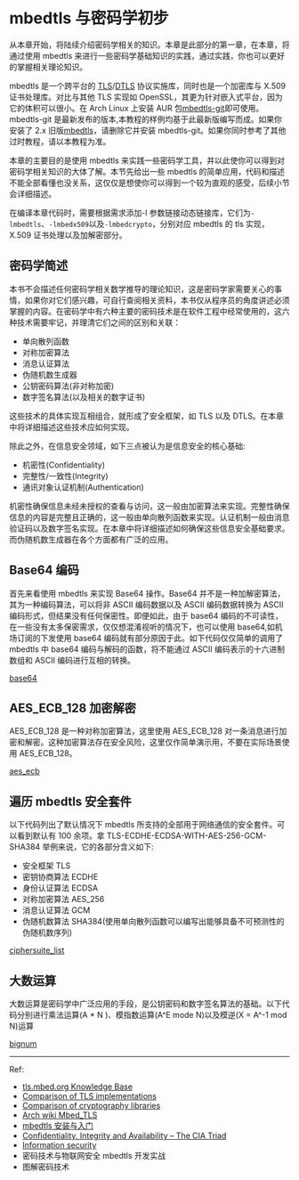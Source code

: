 # mbedtls 与密码学初步

从本章开始，将陆续介绍密码学相关的知识。本章是此部分的第一章，在本章，将通过使用 mbedtls 来进行一些密码学基础知识的实践，通过实践，你也可以更好的掌握相关理论知识。

mbedtls 是一个跨平台的 [TLS](https://en.wikipedia.org/wiki/Transport_Layer_Security)/[DTLS](https://en.wikipedia.org/wiki/Datagram_Transport_Layer_Security) 协议实施库，同时也是一个加密库与 X.509 证书处理库。对比与其他 TLS 实现如 OpenSSL，其更为针对嵌入式平台，因为它的体积可以很小。在 Arch Linux 上安装 AUR 包[mbedtls-git](https://aur.archlinux.org/packages/mbedtls-git/)即可使用。mbedtls-git 是最新发布的版本,本教程的样例均基于此最新版编写而成。如果你安装了 2.x 旧版[mbedtls](https://archlinux.org/packages/community/x86_64/mbedtls/)，请删除它并安装 mbedtls-git。如果你同时参考了其他过时教程，请以本教程为准。

本章的主要目的是使用 mbedtls 来实践一些密码学工具，并以此使你可以得到对密码学相关知识的大体了解。本节先给出一些 mbedtls 的简单应用，代码和描述不能全部看懂也没关系，这仅仅是想使你可以得到一个较为直观的感受，后续小节会详细描述。

在编译本章代码时，需要根据需求添加-l 参数链接动态链接库，它们为`-lmbedtls`、`-lmbedx509`以及`-lmbedcrypto`，分别对应 mbedtls 的 tls 实现，X.509 证书处理以及加解密部分。

## 密码学简述

本书不会描述任何密码学相关数学推导的理论知识，这是密码学家需要关心的事情，如果你对它们感兴趣，可自行查阅相关资料，本书仅从程序员的角度讲述必须掌握的内容。在密码学中有六种主要的密码技术是在软件工程中经常使用的，这六种技术需要牢记，并理清它们之间的区别和关联：

- 单向散列函数
- 对称加密算法
- 消息认证算法
- 伪随机数生成器
- 公钥密码算法(非对称加密)
- 数字签名算法(以及相关的数字证书)

这些技术的具体实现互相组合，就形成了安全框架，如 TLS 以及 DTLS。在本章中将详细描述这些技术应如何实现。

除此之外，在信息安全领域，如下三点被认为是信息安全的核心基础:

- 机密性(Confidentiality)
- 完整性/一致性(Integrity)
- 通讯对象认证机制(Authentication)

机密性确保信息未经未授权的查看与访问，这一般由加密算法来实现。完整性确保信息的内容是完整且正确的，这一般由单向散列函数来实现。认证机制一般由消息验证码以及数字签名实现。在本章中将详细描述如何确保这些信息安全基础要求。而伪随机数生成器在各个方面都有广泛的应用。

## Base64 编码

首先来看使用 mbedtls 来实现 Base64 操作。Base64 并不是一种加解密算法，其为一种编码算法，可以将非 ASCII 编码数据以及 ASCII 编码数据转换为 ASCII 编码形式，但结果没有任何保密性。即便如此，由于 base64 编码的不可读性，在一些没有太多保密需求，仅仅想混淆视听的情况下，也可以使用 base64,如机场订阅的下发使用 base64 编码就有部分原因于此。如下代码仅仅简单的调用了 mbedtls 中 base64 编码与解码的函数，将不能通过 ASCII 编码表示的十六进制数组和 ASCII 编码进行互相的转换。

[base64](../src/libmbedtls/basic/base64.c ':include')

## AES_ECB_128 加密解密

AES_ECB_128 是一种对称加密算法，这里使用 AES_ECB_128 对一条消息进行加密和解密。这种加密算法存在安全风险，这里仅作简单演示用，不要在实际场景使用 AES_ECB_128。

[aes_ecb](../src/libmbedtls/basic/aes_ecb.c ':include')

## 遍历 mbedtls 安全套件

以下代码列出了默认情况下 mbedtls 所支持的全部用于网络通信的安全套件。可以看到默认有 100 余项。拿 TLS-ECDHE-ECDSA-WITH-AES-256-GCM-SHA384 举例来说，它的各部分含义如下:

- 安全框架 TLS
- 密钥协商算法 ECDHE
- 身份认证算法 ECDSA
- 对称加密算法 AES_256
- 消息认证算法 GCM
- 伪随机数算法 SHA384(使用单向散列函数可以编写出能够具备不可预测性的伪随机数序列)

[ciphersuite_list](../src/libmbedtls/basic/ciphersuite_list.c ':include')

## 大数运算

大数运算是密码学中广泛应用的手段，是公钥密码和数字签名算法的基础。以下代码分别进行乘法运算(A \* N )、模指数运算(A^E mode N)以及模逆(X = A^-1 mod N)运算

[bignum](../src/libmbedtls/basic/bignum.c ':include')

---

Ref:

- [tls.mbed.org Knowledge Base](https://tls.mbed.org/kb/how-to)
- [Comparison of TLS implementations](https://en.wikipedia.org/wiki/Comparison_of_TLS_implementations)
- [Comparison of cryptography libraries](https://en.wikipedia.org/wiki/Comparison_of_cryptography_libraries)
- [Arch wiki Mbed_TLS](https://wiki.archlinux.org/title/Mbed_TLS)
- [mbedtls 安装与入门](https://blog.csdn.net/xukai871105/article/details/72795126)
- [Confidentiality, Integrity and Availability – The CIA Triad](https://www.certmike.com/confidentiality-integrity-and-availability-the-cia-triad/)
- [Information security](https://en.wikipedia.org/wiki/Information_security)
- 密码技术与物联网安全 mbedtls 开发实战
- 图解密码技术

